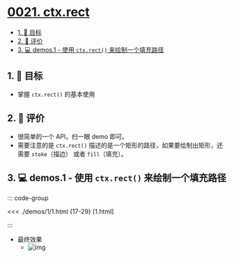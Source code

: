 # [0021. ctx.rect](https://github.com/tnotesjs/TNotes.canvas/tree/main/notes/0021.%20ctx.rect)

<!-- region:toc -->

- [1. 🎯 目标](#1--目标)
- [2. 🫧 评价](#2--评价)
- [3. 💻 demos.1 - 使用 `ctx.rect()` 来绘制一个填充路径](#3--demos1---使用-ctxrect-来绘制一个填充路径)

<!-- endregion:toc -->

## 1. 🎯 目标

- 掌握 `ctx.rect()` 的基本使用

## 2. 🫧 评价

- 很简单的一个 API，扫一眼 demo 即可。
- 需要注意的是 `ctx.rect()` 描述的是一个矩形的路径，如果要绘制出矩形，还需要 `stoke`（描边） 或者 `fill`（填充）。

## 3. 💻 demos.1 - 使用 `ctx.rect()` 来绘制一个填充路径

::: code-group

<<< ./demos/1/1.html {17-29} [1.html]

:::

- 最终效果
  - ![img](https://cdn.jsdelivr.net/gh/Tdahuyou/imgs@main/2024-10-04-00-48-50.png)
